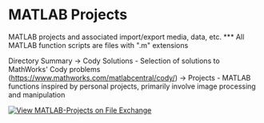 # MATLAB Projects
 MATLAB projects and associated import/export media, data, etc.
 *** All MATLAB function scripts are files with ".m" extensions

 Directory Summary
-> Cody Solutions - Selection of solutions to MathWorks' Cody problems (https://www.mathworks.com/matlabcentral/cody/)
-> Projects - MATLAB functions inspired by personal projects, primarily involve image processing and manipulation

[![View MATLAB-Projects on File Exchange](https://www.mathworks.com/matlabcentral/images/matlab-file-exchange.svg)](https://www.mathworks.com/matlabcentral/fileexchange/133117-matlab-projects)
